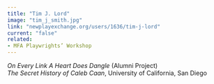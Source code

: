 ```yaml
---
title: "Tim J. Lord"
image: "tim_j_smith.jpg"
link: "newplayexchange.org/users/1636/tim-j-lord"
current: "false"
related:
- MFA Playwrights’ Workshop
---
```


*On Every Link A Heart Does Dangle* (Alumni Project)\
*The Secret History of Caleb Caan*, University of California, San Diego

 

